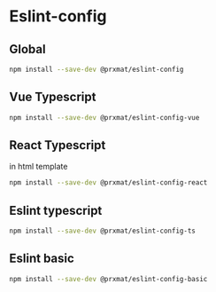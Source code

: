 # Eslint-config

## Global

```bash
npm install --save-dev @prxmat/eslint-config
```

## Vue Typescript

```bash
npm install --save-dev @prxmat/eslint-config-vue
```

## React Typescript

in html template

```bash
npm install --save-dev @prxmat/eslint-config-react
```

## Eslint typescript

```bash
npm install --save-dev @prxmat/eslint-config-ts
```

## Eslint basic

```bash
npm install --save-dev @prxmat/eslint-config-basic
```
